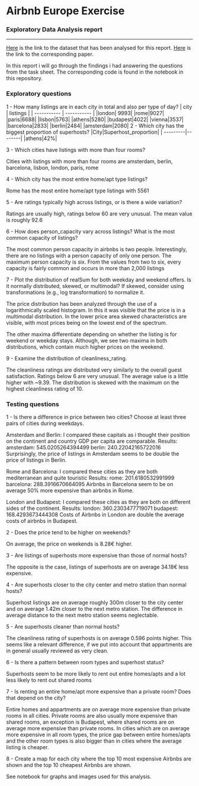 #  Airbnb Europe Exercise
### Exploratory Data Analysis report
---
[Here](https://docs.google.com/spreadsheets/d/1ecopK6oyyb4d_7-QLrCr8YlgFrCetHU7-VQfnYej7JY/edit?usp=sharing) is the link to the dataset that has been analysed for this report. [Here](https://www.sciencedirect.com/science/article/pii/S0261517721000388) is the link to the corresponding paper.

In this report i will go through the findings i had answering the questions from the task sheet. The corresponding code is found in the notebook in this repository.

### Exploratory questions

1 -  How many listings are in each city in total and also per type of day?
| city | listings |
| ----------- | ----------- |
|london|       9993|
|rome|9027|
|paris|6688|
|lisbon|5763|
|athens|5280|
|budapest|4022|
|vienna|3537|
|barcelona|2833|
|berlin|2484|
|amsterdam|2080|
2 - Which city has the biggest proportion of superhosts?
|City|Superhost_proportion|
| ---------|--------|
|athens|42%|

3 - Which cities have listings with more than four rooms?

Cities with listings with more than four rooms are amsterdam, berlin, barcelona, lisbon, london, paris, rome

4 - Which city has the most entire home/apt type listings?

Rome has the most entire home/apt type listings with 5561

5 -  Are ratings typically high across listings, or is there a wide variation?

Ratings are usually high, ratings below 60 are very unusual. The mean value is roughly 92.6


6 - How does person_capacity vary across listings? What is the most common capacity of listings?

The most common person capacity in airbnbs is two people. Interestingly, there are no listings with a person capacity of only one person. The maximum person capacity is six. From the values from two to six, every capacity is fairly common and occurs in more than 2,000 listings

7 - Plot the distribution of realSum for both weekday and weekend offers. Is it normally distributed, skewed, or multimodal? If skewed, consider using transformations (e.g., log transformation) to normalize it.

The price distribution has been analyzed through the use of a logarithmically scaled histogram. In this it was visible that the price is in a multimodal distribution. In the lower price area skewed characteristics are visible, with most prices being on the lowest end of the spectrum. 

The other maxima differentiate depending on whether the listing is for weekend or weekday stays. Although, we see two maxima in both distributions, which contain much higher prices on the weekend.


9 - Examine the distribution of cleanliness_rating.

The cleanliness ratings are distributed very similarly to the overall guest satisfaction. Ratings below 6 are very unusual. The average value is a little higher with ~9.39. The distribution is skewed with the maximum on the highest cleanliness rating of 10.

### Testing questions

1 - Is there a difference in price between two cities? Choose at least three pairs of cities during weekdays.

Amsterdam and Berlin: I compared these capitals as i thought their position on the continent and country GDP per capita are comparable.
Results:
amsterdam:
545.0205264394499
berlin:
240.22042165722016
Surprisingly, the price of listings in Amsterdam seems to be double the price of listings in Berlin.

Rome and Barcelona: I compared these cities as they are both mediterranean and quite touristic
Results:
rome:
201.6180532991999
barcelona:
288.3916670664095
Airbnbs in Barcelona seem to be on average 50% more expensive than airbnbs in Rome.

London and Budapest: I compared these cities as they are both on different sides of the continent.
Results:
london:
360.2303477719071
budapest:
168.4293673444308
Costs of Airbnbs in London are double the average costs of airbnbs in Budapest.

2 - Does the price tend to be higher on weekends?

On average, the price on weekends is 8.28€ higher.

3 - Are listings of superhosts more expensive than those of normal hosts?

The opposite is the case, listings of superhosts are on average 34.18€ less expensive.

4 - Are superhosts closer to the city center and metro station than normal hosts?

Superhost listings are on average roughly 300m closer to the city center and on average 1.42m closer to the next metro station. The difference in average distance to the next metro station seems neglectable.

5 - Are superhosts cleaner than normal hosts?

The cleanliness rating of superhosts is on average 0.596 points higher. This seems like a relevant difference, if we put into account that appartments are in general usually reviewed as very clean.

6 - Is there a pattern between room types and superhost status?

Superhosts seem to be more likely to rent out entire homes/apts and a lot less likely to rent out shared rooms

7 - Is renting an entire home/apt more expensive than a private room? Does that depend on the city?

Entire homes and appartments are on average more expensive than private rooms in all cities. 
Private rooms are also usually more expensive than shared rooms, an exception is Budapest, where shared rooms are on average more expensive than private rooms.
In cities which are on average more expensive in all room types, the price gap between entire homes/apts and the other room types is also bigger than in cities where the average listing is cheaper.

8 - Create a map for each city where the top 10 most expensive Airbnbs are shown and the top 10 cheapest Airbnbs are shown.

See notebook for graphs and images used for this analysis.

